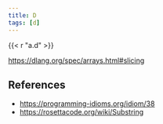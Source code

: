 ```yaml
---
title: D
tags: [d]
---
```


{{< r "a.d" >}}

<https://dlang.org/spec/arrays.html#slicing>

## References

- <https://programming-idioms.org/idiom/38>
- <https://rosettacode.org/wiki/Substring>
